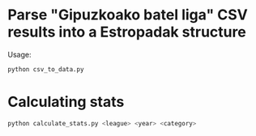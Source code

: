 # Parse "Gipuzkoako batel liga" CSV results into a Estropadak structure

Usage:

```python
python csv_to_data.py
```

# Calculating stats

```python
python calculate_stats.py <league> <year> <category>
```
